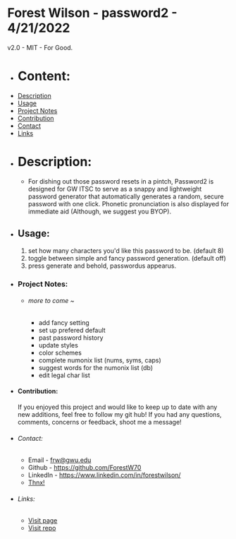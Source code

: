 # Forest Wilson - password2 - 4/21/2022

v2.0 - MIT - For Good.

* # Content:
- [Description](#description)
- [Usage](#usage)
- [Project Notes](#project-notes)
- [Contribution](#contribution)
- [Contact](#contact)
- [Links](#links)

* # Description:
    - For dishing out those password resets in a pintch, Password2 is designed for GW ITSC to serve as a snappy and lightweight password generator that automatically generates a random, secure password with one click. Phonetic pronunciation is also displayed for immediate aid (Although, we suggest you BYOP). 

* ## Usage:
    1. set how many characters you'd like this password to be. (default 8)
    2. toggle between simple and fancy password generation. (default off)
    3. press generate and behold, passwordus appearus.

* ### Project Notes: 
    * ###### more to come ~
        - add fancy setting
        - set up prefered default
        - past password history
        - update styles
        - color schemes
        - complete numonix list (nums, syms, caps)
        - suggest words for the numonix list (db)
        - edit legal char list

* #### Contribution:
    If you enjoyed this project and would like to keep up to date with any new additions, feel free to follow my git hub! If you had any questions, comments, concerns or feedback, shoot me a message!

* ###### Contact:
    - Email - frw@gwu.edu
    - Github - https://github.com/ForestW70
    - LinkedIn - https://www.linkedin.com/in/forestwilson/
    - [Thnx!](https://soundcloud.com/itsjustaburner) 

- ###### Links:    
    - [Visit page](https://forestw70.github.io/passwords2/)
    - [Visit repo](https://github.com/ForestW70/passwords2)


